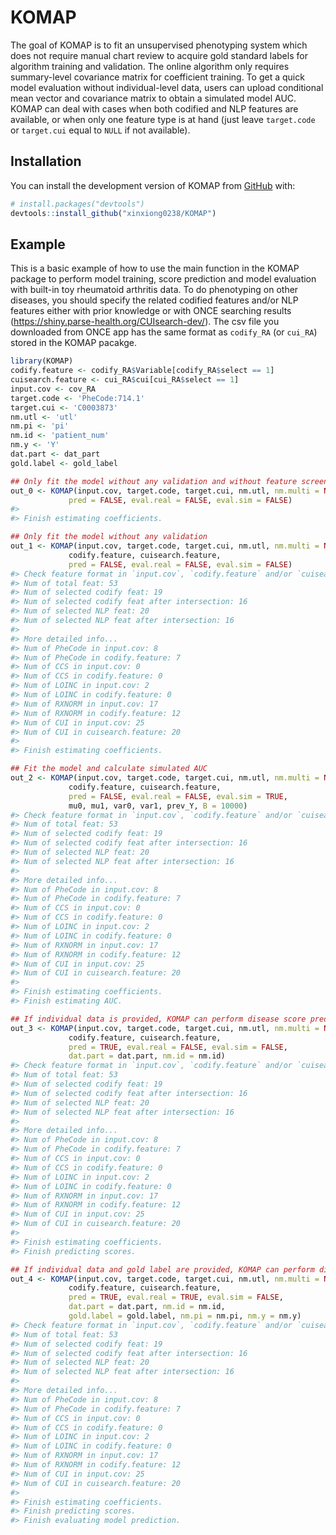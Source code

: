 
<!-- README.md is generated from README.Rmd. Please edit that file -->

# KOMAP

<!-- badges: start -->
<!-- badges: end -->

The goal of KOMAP is to fit an unsupervised phenotyping system which
does not require manual chart review to acquire gold standard labels for
algorithm training and validation. The online algorithm only requires
summary-level covariance matrix for coefficient training. To get a quick
model evaluation without individual-level data, users can upload
conditional mean vector and covariance matrix to obtain a simulated
model AUC. KOMAP can deal with cases when both codified and NLP features
are available, or when only one feature type is at hand (just leave
`target.code` or `target.cui` equal to `NULL` if not available).

## Installation

You can install the development version of KOMAP from
[GitHub](https://github.com/) with:

``` r
# install.packages("devtools")
devtools::install_github("xinxiong0238/KOMAP")
```

## Example

This is a basic example of how to use the main function in the KOMAP
package to perform model training, score prediction and model evaluation
with built-in toy rheumatoid arthritis data. To do phenotyping on other
diseases, you should specify the related codified features and/or NLP
features either with prior knowledge or with ONCE searching results
(<https://shiny.parse-health.org/CUIsearch-dev/>). The csv file you
downloaded from ONCE app has the same format as `codify_RA` (or
`cui_RA`) stored in the KOMAP pacakge.

``` r
library(KOMAP)
codify.feature <- codify_RA$Variable[codify_RA$select == 1]
cuisearch.feature <- cui_RA$cui[cui_RA$select == 1]
input.cov <- cov_RA
target.code <- 'PheCode:714.1'
target.cui <- 'C0003873'
nm.utl <- 'utl'
nm.pi <- 'pi'
nm.id <- 'patient_num'
nm.y <- 'Y'
dat.part <- dat_part
gold.label <- gold_label

## Only fit the model without any validation and without feature screening
out_0 <- KOMAP(input.cov, target.code, target.cui, nm.utl, nm.multi = NULL, dict_RA,
             pred = FALSE, eval.real = FALSE, eval.sim = FALSE)
#> 
#> Finish estimating coefficients.

## Only fit the model without any validation
out_1 <- KOMAP(input.cov, target.code, target.cui, nm.utl, nm.multi = NULL, dict_RA,
             codify.feature, cuisearch.feature,               
             pred = FALSE, eval.real = FALSE, eval.sim = FALSE)
#> Check feature format in `input.cov`, `codify.feature` and/or `cuisearch.feature`...
#> Num of total feat: 53
#> Num of selected codify feat: 19
#> Num of selected codify feat after intersection: 16
#> Num of selected NLP feat: 20
#> Num of selected NLP feat after intersection: 16
#> 
#> More detailed info...
#> Num of PheCode in input.cov: 8
#> Num of PheCode in codify.feature: 7
#> Num of CCS in input.cov: 0
#> Num of CCS in codify.feature: 0
#> Num of LOINC in input.cov: 2
#> Num of LOINC in codify.feature: 0
#> Num of RXNORM in input.cov: 17
#> Num of RXNORM in codify.feature: 12
#> Num of CUI in input.cov: 25
#> Num of CUI in cuisearch.feature: 20
#> 
#> Finish estimating coefficients.

## Fit the model and calculate simulated AUC
out_2 <- KOMAP(input.cov, target.code, target.cui, nm.utl, nm.multi = NULL, dict_RA,
             codify.feature, cuisearch.feature,               
             pred = FALSE, eval.real = FALSE, eval.sim = TRUE,
             mu0, mu1, var0, var1, prev_Y, B = 10000)
#> Check feature format in `input.cov`, `codify.feature` and/or `cuisearch.feature`...
#> Num of total feat: 53
#> Num of selected codify feat: 19
#> Num of selected codify feat after intersection: 16
#> Num of selected NLP feat: 20
#> Num of selected NLP feat after intersection: 16
#> 
#> More detailed info...
#> Num of PheCode in input.cov: 8
#> Num of PheCode in codify.feature: 7
#> Num of CCS in input.cov: 0
#> Num of CCS in codify.feature: 0
#> Num of LOINC in input.cov: 2
#> Num of LOINC in codify.feature: 0
#> Num of RXNORM in input.cov: 17
#> Num of RXNORM in codify.feature: 12
#> Num of CUI in input.cov: 25
#> Num of CUI in cuisearch.feature: 20
#> 
#> Finish estimating coefficients.
#> Finish estimating AUC.

## If individual data is provided, KOMAP can perform disease score prediction
out_3 <- KOMAP(input.cov, target.code, target.cui, nm.utl, nm.multi = NULL, dict_RA,
             codify.feature, cuisearch.feature,               
             pred = TRUE, eval.real = FALSE, eval.sim = FALSE,
             dat.part = dat.part, nm.id = nm.id)
#> Check feature format in `input.cov`, `codify.feature` and/or `cuisearch.feature`...
#> Num of total feat: 53
#> Num of selected codify feat: 19
#> Num of selected codify feat after intersection: 16
#> Num of selected NLP feat: 20
#> Num of selected NLP feat after intersection: 16
#> 
#> More detailed info...
#> Num of PheCode in input.cov: 8
#> Num of PheCode in codify.feature: 7
#> Num of CCS in input.cov: 0
#> Num of CCS in codify.feature: 0
#> Num of LOINC in input.cov: 2
#> Num of LOINC in codify.feature: 0
#> Num of RXNORM in input.cov: 17
#> Num of RXNORM in codify.feature: 12
#> Num of CUI in input.cov: 25
#> Num of CUI in cuisearch.feature: 20
#> 
#> Finish estimating coefficients.
#> Finish predicting scores.

## If individual data and gold label are provided, KOMAP can perform disease score prediction and calculate the true AUC
out_4 <- KOMAP(input.cov, target.code, target.cui, nm.utl, nm.multi = NULL, dict_RA,
             codify.feature, cuisearch.feature,               
             pred = TRUE, eval.real = TRUE, eval.sim = FALSE,
             dat.part = dat.part, nm.id = nm.id, 
             gold.label = gold.label, nm.pi = nm.pi, nm.y = nm.y)
#> Check feature format in `input.cov`, `codify.feature` and/or `cuisearch.feature`...
#> Num of total feat: 53
#> Num of selected codify feat: 19
#> Num of selected codify feat after intersection: 16
#> Num of selected NLP feat: 20
#> Num of selected NLP feat after intersection: 16
#> 
#> More detailed info...
#> Num of PheCode in input.cov: 8
#> Num of PheCode in codify.feature: 7
#> Num of CCS in input.cov: 0
#> Num of CCS in codify.feature: 0
#> Num of LOINC in input.cov: 2
#> Num of LOINC in codify.feature: 0
#> Num of RXNORM in input.cov: 17
#> Num of RXNORM in codify.feature: 12
#> Num of CUI in input.cov: 25
#> Num of CUI in cuisearch.feature: 20
#> 
#> Finish estimating coefficients.
#> Finish predicting scores.
#> Finish evaluating model prediction.
```
